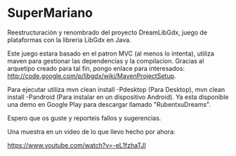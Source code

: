 SuperMariano
============

Reestructuración y renombrado del proyecto DreamLibGdx, juego de plataformas con la libreria LibGdx en Java.

Este juego estara basado en el patron MVC (al menos lo intenta), utiliza maven para gestionar las dependencias y la compilacion.
Gracias al arquetipo creado para tal fin, pongo enlace para interesados: http://code.google.com/p/libgdx/wiki/MavenProjectSetup.

Para ejecutar utiliza mvn clean install -Pdesktop (Para Desktop), mvn clean install -Pandroid (Para instalar en un dispositivo Android).
Ya esta disponible una demo en Google Play para descargar llamado "RubentxuDreams".

Espero que os guste y reporteis fallos y sugerencias.

Una muestra en un video de lo que llevo hecho por ahora:

https://www.youtube.com/watch?v=-eL1fzhaTJI
